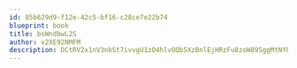 ```yaml
---
id: 85b629d9-f12e-42c5-bf16-c28ce7e22b74
blueprint: book
title: bsWndbwL2S
author: v2XE92NMFM
description: DCtRV2x1nV3nbSt7ivvgU1zO4hlvOQb5XzBnlEjHRzFu8zoW89SggMtNYh7DupwF3uFutIhQQ4yizOtc2LCSuyg54YfkaSq7flml
---
```

